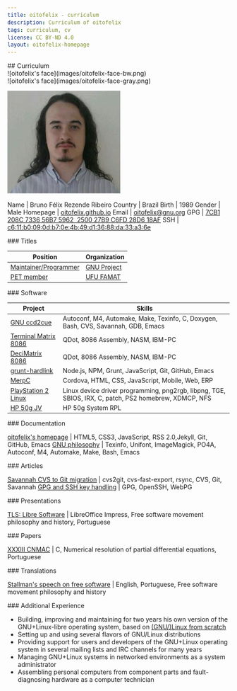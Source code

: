 ```yaml
---
title: oitofelix - curriculum
description: Curriculum of oitofelix
tags: curriculum, cv
license: CC BY-ND 4.0
layout: oitofelix-homepage
---
```

<div id="markdown" markdown="1">
## Curriculum

<div id="face-bw" markdown="1">
![oitofelix's face](images/oitofelix-face-bw.png)
</div>

<div id="face-gray" markdown="1">
![oitofelix's face](images/oitofelix-face-gray.png)
</div>

![oitofelix's face](images/oitofelix-face.jpg)


<div id="identity" markdown="1">

Name     | Bruno Félix Rezende Ribeiro
Country  | Brazil
Birth    | 1989
Gender   | Male
Homepage | [oitofelix.github.io](http://oitofelix.github.io/)
Email    | [oitofelix@gnu.org](mailto:oitofelix@gnu.org)
GPG      | [7CB1 208C 7336 56B7 5962  2500 27B9 C6FD 28D6 18AF](/oitofelix.gpg)
SSH      | [c6:11:b0:09:0d:b7:0e:4b:49:d1:36:88:da:33:a3:6e](/oitofelix.ssh)

</div>


<!-- Titles -->
<div class="no-break" markdown="1">
### Titles

Position | Organization
---------|--------------
[Maintainer/Programmer](http://www.gnu.org/people/#b)| [GNU Project](http://www.gnu.org/)
[PET member](http://www.portal.famat.ufu.br/node/274)| [UFU FAMAT](http://www.famat.ufu.br/)

</div>


<!-- Software -->
<div class="no-break" markdown="1">
### Software

Project | Skills
--------|--------
[GNU ccd2cue](http://www.gnu.org/software/ccd2cue/) | Autoconf, M4, Automake, Make, Texinfo, C, Doxygen, Bash, CVS, Savannah, GDB, Emacs
[Terminal Matrix 8086](terminal-matrix-8086/) | QDot, 8086 Assembly, NASM, IBM-PC
[DeciMatrix 8086](decimatrix-8086/) | QDot, 8086 Assembly, NASM, IBM-PC
[grunt-hardlink](http://www.npmjs.com/package/grunt-hardlink) | Node.js, NPM, Grunt, JavaScript, Git, GitHub, Emacs
[MerpC](merpc/) | Cordova, HTML, CSS, JavaScript, Mobile, Web, ERP
[PlayStation 2 Linux](ps2-linux/) | Linux device driver programming, png2rgb, libpng, TGE, SBIOS, IRX, C, patch, PS2 homebrew, XDMCP, NFS
[HP 50g JV](http://www.hpcalc.org/details.php?id=7171) | HP 50g System RPL

</div>


<!-- Documentation -->
<div class="no-break" markdown="1">
### Documentation

[oitofelix's homepage](/) | HTML5, CSS3, JavaScript, RSS 2.0,Jekyll, Git, GitHub, Emacs
[GNU philosophy](gnu-philosophy/) | Texinfo, Unifont, ImageMagick, PO4A, Autoconf, M4, Automake, Make, Bash, Emacs

</div>


<!-- Articles -->
<div class="no-break" markdown="1">
### Articles

[Savannah CVS to Git migration](article-savannah-cvs-to-git-migration/) | cvs2git, cvs-fast-export, rsync, CVS, Git, Savannah
[GPG and SSH key handling](article-gpg-and-ssh-key-handling/) | GPG, OpenSSH, WebPG

</div>


<!-- Presentations -->
<div class="no-break" markdown="1">
### Presentations

[TLS: Libre Software](presentation-tls-libre-software/) | LibreOffice Impress, Free software movement philosophy and history, Portuguese

</div>


<!-- Papers -->
<div class="no-break" markdown="1">
### Papers

[XXXIII CNMAC](http://www.sbmac.org.br/eventos/cnmac/xxxiii_cnmac/pdf/481.pdf) | C, Numerical resolution of partial differential equations, Portuguese

</div>


<!-- Translations -->
<div class="no-break" markdown="1">
### Translations

[Stallman's speech on free software](translation-stallman-speech-on-free-software) | English, Portuguese, Free software movement philosophy and history

</div>


<!-- Additional Experience -->
<div class="no-break" markdown="1">
### Additional Experience

- Building, improving and maintaining for two years his own version of
  the GNU+Linux-libre operating system, based on
  [(GNU/)Linux from scratch](http://www.linuxfromscratch.org/)
- Setting up and using several flavors of GNU/Linux distributions
- Providing support for users and developers of the GNU+Linux
  operating system in several mailing lists and IRC channels for many
  years
- Managing GNU+Linux systems in networked environments as a system
  administrator
- Assembling personal computers from component parts and
  fault-diagnosing hardware as a computer technician

</div>


</div>
